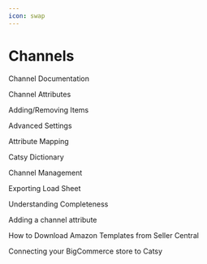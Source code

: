 ```yaml
---
icon: swap
---
```


# Channels

Channel Documentation

Channel Attributes

Adding/Removing Items

Advanced Settings

Attribute Mapping

Catsy Dictionary

Channel Management

Exporting Load Sheet

Understanding Completeness

Adding a channel attribute

How to Download Amazon Templates from Seller Central

Connecting your BigCommerce store to Catsy

